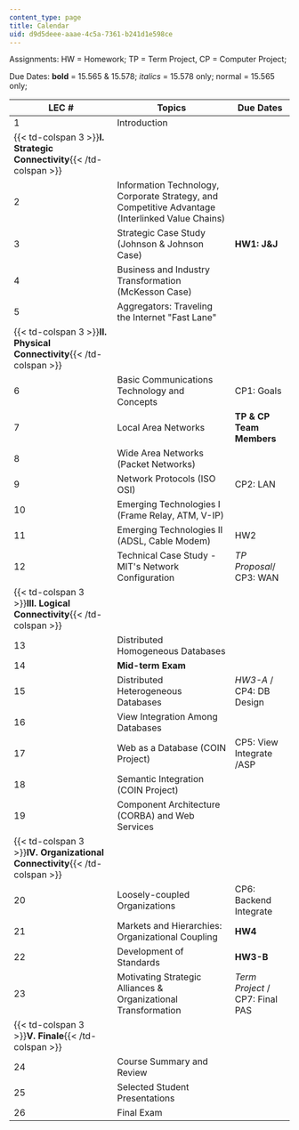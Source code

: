 ```yaml
---
content_type: page
title: Calendar
uid: d9d5deee-aaae-4c5a-7361-b241d1e598ce
---
```


Assignments: HW = Homework; TP = Term Project, CP = Computer Project;

Due Dates: **bold** = 15.565 & 15.578; _italics_ = 15.578 only; normal = 15.565 only;

  

| LEC # | Topics | Due Dates |
| --- | --- | --- |
| 1 | Introduction |  |
| {{< td-colspan 3 >}}**I. Strategic Connectivity**{{< /td-colspan >}} |||
| 2 | Information Technology, Corporate Strategy, and Competitive Advantage (Interlinked Value Chains) |  |
| 3 | Strategic Case Study (Johnson & Johnson Case) | **HW1: J&J** |
| 4 | Business and Industry Transformation (McKesson Case) |  |
| 5 | Aggregators: Traveling the Internet "Fast Lane" |  |
| {{< td-colspan 3 >}}**II. Physical Connectivity**{{< /td-colspan >}} |||
| 6 | Basic Communications Technology and Concepts | CP1: Goals |
| 7 | Local Area Networks | **TP & CP Team Members** |
| 8 | Wide Area Networks (Packet Networks) |  |
| 9 | Network Protocols (ISO OSI) | CP2: LAN |
| 10 | Emerging Technologies I (Frame Relay, ATM, V-IP) |  |
| 11 | Emerging Technologies II (ADSL, Cable Modem) | HW2 |
| 12 | Technical Case Study - MIT's Network Configuration | _TP Proposal_/ CP3: WAN |
| {{< td-colspan 3 >}}**III. Logical Connectivity**{{< /td-colspan >}} |||
| 13 | Distributed Homogeneous Databases |  |
| 14 | **Mid-term Exam** |  |
| 15 | Distributed Heterogeneous Databases | _HW3-A_ / CP4: DB Design |
| 16 | View Integration Among Databases |  |
| 17 | Web as a Database (COIN Project) | CP5: View Integrate /ASP |
| 18 | Semantic Integration (COIN Project) |  |
| 19 | Component Architecture (CORBA) and Web Services |  |
| {{< td-colspan 3 >}}**IV. Organizational Connectivity**{{< /td-colspan >}} |||
| 20 | Loosely-coupled Organizations | CP6: Backend Integrate |
| 21 | Markets and Hierarchies: Organizational Coupling | **HW4** |
| 22 | Development of Standards | **HW3-B** |
| 23 | Motivating Strategic Alliances & Organizational Transformation | _Term Project_ / CP7: Final PAS |
| {{< td-colspan 3 >}}**V. Finale**{{< /td-colspan >}} |||
| 24 | Course Summary and Review |  |
| 25 | Selected Student Presentations |  |
| 26 | Final Exam |
